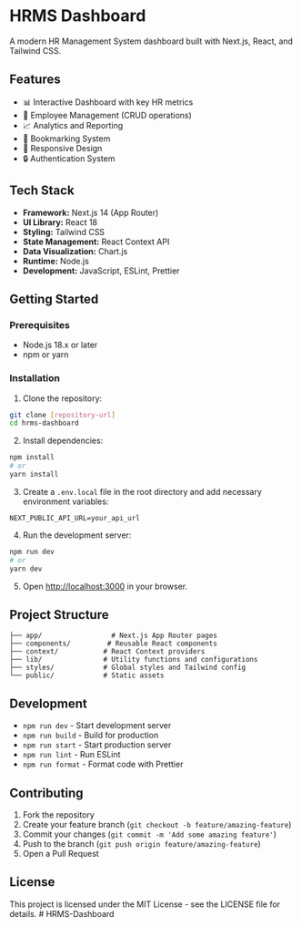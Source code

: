 # HRMS Dashboard

A modern HR Management System dashboard built with Next.js, React, and Tailwind CSS.

## Features

- 📊 Interactive Dashboard with key HR metrics
- 👥 Employee Management (CRUD operations)
- 📈 Analytics and Reporting
- 🔖 Bookmarking System
- 📱 Responsive Design
- 🔒 Authentication System

## Tech Stack

- **Framework:** Next.js 14 (App Router)
- **UI Library:** React 18
- **Styling:** Tailwind CSS
- **State Management:** React Context API
- **Data Visualization:** Chart.js
- **Runtime:** Node.js
- **Development:** JavaScript, ESLint, Prettier

## Getting Started

### Prerequisites

- Node.js 18.x or later
- npm or yarn

### Installation

1. Clone the repository:
```bash
git clone [repository-url]
cd hrms-dashboard
```

2. Install dependencies:
```bash
npm install
# or
yarn install
```

3. Create a `.env.local` file in the root directory and add necessary environment variables:
```env
NEXT_PUBLIC_API_URL=your_api_url
```

4. Run the development server:
```bash
npm run dev
# or
yarn dev
```

5. Open [http://localhost:3000](http://localhost:3000) in your browser.

## Project Structure

```
├── app/                 # Next.js App Router pages
├── components/         # Reusable React components
├── context/           # React Context providers
├── lib/               # Utility functions and configurations
├── styles/            # Global styles and Tailwind config
└── public/            # Static assets
```

## Development

- `npm run dev` - Start development server
- `npm run build` - Build for production
- `npm run start` - Start production server
- `npm run lint` - Run ESLint
- `npm run format` - Format code with Prettier

## Contributing

1. Fork the repository
2. Create your feature branch (`git checkout -b feature/amazing-feature`)
3. Commit your changes (`git commit -m 'Add some amazing feature'`)
4. Push to the branch (`git push origin feature/amazing-feature`)
5. Open a Pull Request

## License

This project is licensed under the MIT License - see the LICENSE file for details. #   H R M S - D a s h b o a r d 
 
 